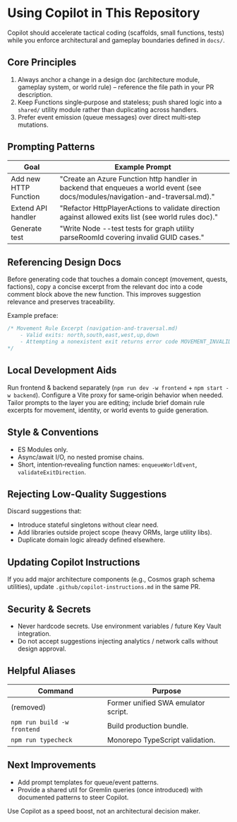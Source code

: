 # Using Copilot in This Repository

Copilot should accelerate tactical coding (scaffolds, small functions, tests) while you enforce architectural and gameplay boundaries defined in `docs/`.

## Core Principles

1. Always anchor a change in a design doc (architecture module, gameplay system, or world rule) – reference the file path in your PR description.
2. Keep Functions single‑purpose and stateless; push shared logic into a `shared/` utility module rather than duplicating across handlers.
3. Prefer event emission (queue messages) over direct multi‑step mutations.

## Prompting Patterns

| Goal                  | Example Prompt                                                                                                                 |
| --------------------- | ------------------------------------------------------------------------------------------------------------------------------ |
| Add new HTTP Function | "Create an Azure Function http handler in backend that enqueues a world event (see docs/modules/navigation-and-traversal.md)." |
| Extend API handler    | "Refactor HttpPlayerActions to validate direction against allowed exits list (see world rules doc)."                           |
| Generate test         | "Write Node --test tests for graph utility parseRoomId covering invalid GUID cases."                                           |

## Referencing Design Docs

Before generating code that touches a domain concept (movement, quests, factions), copy a concise excerpt from the relevant doc into a code comment block above the new function. This improves suggestion relevance and preserves traceability.

Example preface:

```ts
/* Movement Rule Excerpt (navigation-and-traversal.md)
	- Valid exits: north,south,east,west,up,down
	- Attempting a nonexistent exit returns error code MOVEMENT_INVALID_EXIT
*/
```

## Local Development Aids

Run frontend & backend separately (`npm run dev -w frontend` + `npm start -w backend`). Configure a Vite proxy for same‑origin behavior when needed. Tailor prompts to the layer you are editing; include brief domain rule excerpts for movement, identity, or world events to guide generation.

## Style & Conventions

- ES Modules only.
- Async/await I/O, no nested promise chains.
- Short, intention‑revealing function names: `enqueueWorldEvent`, `validateExitDirection`.

## Rejecting Low-Quality Suggestions

Discard suggestions that:

- Introduce stateful singletons without clear need.
- Add libraries outside project scope (heavy ORMs, large utility libs).
- Duplicate domain logic already defined elsewhere.

## Updating Copilot Instructions

If you add major architecture components (e.g., Cosmos graph schema utilities), update `.github/copilot-instructions.md` in the same PR.

## Security & Secrets

- Never hardcode secrets. Use environment variables / future Key Vault integration.
- Do not accept suggestions injecting analytics / network calls without design approval.

## Helpful Aliases

| Command                     | Purpose                             |
| --------------------------- | ----------------------------------- |
| (removed)                   | Former unified SWA emulator script. |
| `npm run build -w frontend` | Build production bundle.            |
| `npm run typecheck`         | Monorepo TypeScript validation.     |

## Next Improvements

- Add prompt templates for queue/event patterns.
- Provide a shared util for Gremlin queries (once introduced) with documented patterns to steer Copilot.

Use Copilot as a speed boost, not an architectural decision maker.
